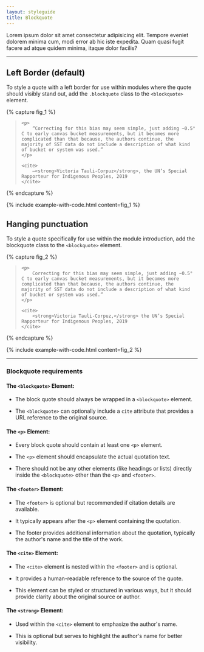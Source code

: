 ```yaml
---
layout: styleguide
title: Blockquote
---
```

				
Lorem ipsum dolor sit amet consectetur adipisicing elit. Tempore eveniet dolorem minima cum, modi error ab hic iste expedita. Quam quasi fugit facere ad atque quidem minima, itaque dolor facilis?

<hr class="margin-y-4" />

## Left Border (default)

To style a quote with a left border for use within modules where the quote should visibly stand out, add the `.blockquote` class to the `<blockquote>` element.

{% capture fig_1 %}

<blockquote class="blockquote">

	<p>
		“Correcting for this bias may seem simple, just adding ~0.5° C to early canvas bucket measurements, but it becomes more complicated than that because, the authors continue, the majority of SST data do not include a description of what kind of bucket or system was used.”
	</p>

	<cite>
		—<strong>Victoria Tauli-Corpuz</strong>, the UN’s Special Rapporteur for Indigenous Peoples, 2019
	</cite>

</blockquote>

{% endcapture %}

{% include example-with-code.html content=fig_1 %}

## Hanging punctuation
To style a quote specifically for use within the module introduction, add the blockquote class to the `<blockquote>` element.

{% capture fig_2 %}

<blockquote class="blockquote-hanging">

	<p>
		Correcting for this bias may seem simple, just adding ~0.5° C to early canvas bucket measurements, but it becomes more complicated than that because, the authors continue, the majority of SST data do not include a description of what kind of bucket or system was used.”
	</p>

	<cite>
		<strong>Victoria Tauli-Corpuz,</strong> the UN’s Special Rapporteur for Indigenous Peoples, 2019
	</cite>

</blockquote>

{% endcapture %}

{% include example-with-code.html content=fig_2 %}

<hr class="margin-y-4" />

### Blockquote requirements 

#### The `<blockquote>` Element:

- The block quote should always be wrapped in a `<blockquote>` element.
  
- The `<blockquote>` can optionally include a `cite` attribute that provides a URL reference to the original source.

#### The `<p>` Element:

- Every block quote should contain at least one `<p>` element.
  
- The `<p>` element should encapsulate the actual quotation text.
  
- There should not be any other elements (like headings or lists) directly inside the `<blockquote>` other than the `<p>` and `<footer>`.

#### The `<footer>` Element:

- The `<footer>` is optional but recommended if citation details are available.
  
- It typically appears after the `<p>` element containing the quotation.
  
- The footer provides additional information about the quotation, typically the author's name and the title of the work.

#### The `<cite>` Element:

- The `<cite>` element is nested within the `<footer>` and is optional.
  
- It provides a human-readable reference to the source of the quote.
  
- This element can be styled or structured in various ways, but it should provide clarity about the original source or author.

#### The `<strong>` Element:

- Used within the `<cite>` element to emphasize the author's name.
  
- This is optional but serves to highlight the author's name for better visibility.
